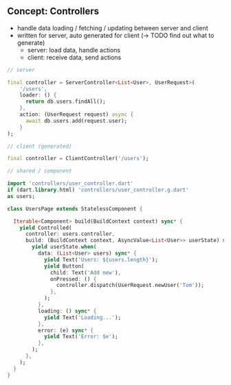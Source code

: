 
## Concept: Controllers

- handle data loading / fetching / updating between server and client
- written for server, auto generated for client (-> TODO find out what to generate)
  - server: load data, handle actions
  - client: receive data, send actions

```dart
// server

final controller = ServerController<List<User>, UserRequest>(
    '/users',
    loader: () {
      return db.users.findAll();
    },
    action: (UserRequest request) async {
      await db.users.add(request.user);
    }
);

// client (generated)

final controller = ClientController('/users');

// shared / component

import 'controllers/user_controller.dart'
if (dart.library.html) 'controllers/user_controller.g.dart'
as users;

class UsersPage extends StatelessComponent {

  Iterable<Component> build(BuildContext context) sync* {
    yield Controlled(
      controller: users.controller,
      build: (BuildContext context, AsyncValue<List<User>> userState) sync* {
        yield userState.when(
          data: (List<User> users) sync* {
            yield Text('Users: ${users.length}');
            yield Button(
              child: Text('Add new'),
              onPressed: () {
                controller.dispatch(UserRequest.newUser('Tom'));
              },
            );
          },
          loading: () sync* {
            yield Text('Loading...');
          },
          error: (e) sync* {
            yield Text('Error: $e');
          },
        );
      },
    );
  }
}

```
